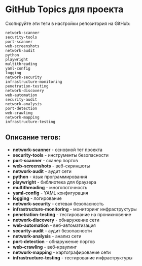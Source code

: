 # GitHub Topics для проекта

Скопируйте эти теги в настройки репозитория на GitHub:

```
network-scanner
security-tools
port-scanner
web-screenshots
network-audit
python
playwright
multithreading
yaml-config
logging
network-security
infrastructure-monitoring
penetration-testing
network-discovery
web-automation
security-audit
network-analysis
port-detection
web-crawling
network-mapping
infrastructure-testing
```

## Описание тегов:

- **network-scanner** - основной тег проекта
- **security-tools** - инструменты безопасности
- **port-scanner** - сканер портов
- **web-screenshots** - веб-скриншоты
- **network-audit** - аудит сети
- **python** - язык программирования
- **playwright** - библиотека для браузера
- **multithreading** - многопоточность
- **yaml-config** - YAML конфигурация
- **logging** - логирование
- **network-security** - сетевая безопасность
- **infrastructure-monitoring** - мониторинг инфраструктуры
- **penetration-testing** - тестирование на проникновение
- **network-discovery** - обнаружение сети
- **web-automation** - веб-автоматизация
- **security-audit** - аудит безопасности
- **network-analysis** - анализ сети
- **port-detection** - обнаружение портов
- **web-crawling** - веб-краулинг
- **network-mapping** - картографирование сети
- **infrastructure-testing** - тестирование инфраструктуры 